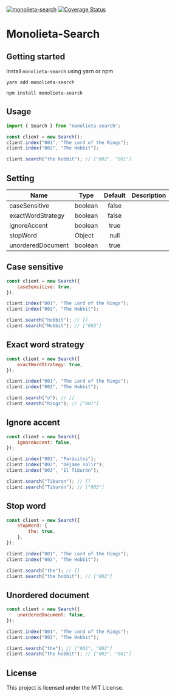 [![monolieta-search](https://badgen.net/bundlephobia/minzip/monolieta-search)](https://bundlephobia.com/result?p=monolieta-search)
[![Coverage Status](https://coveralls.io/repos/github/jonattanva/monolieta-search/badge.svg?branch=main)](https://coveralls.io/github/jonattanva/monolieta-search?branch=main)

# Monolieta-Search

## Getting started

Install `monolieta-search` using yarn or npm

```shell
yarn add monolieta-search
```

```shell
npm install monolieta-search
```

## Usage

```js
import { Search } from "monolieta-search";

const client = new Search();
client.index("001", "The Lord of the Rings");
client.index("002", "The Hobbit");

client.search("the hobbit"); // ["002", "001"]
```

## Setting

| Name              | Type    | Default | Description |
| ----------------- | ------- | :-----: | ----------- |
| caseSensitive     | boolean |  false  |             |
| exactWordStrategy | boolean |  false  |             |
| ignoreAccent      | boolean |  true   |             |
| stopWord          | Object  |  null   |             |
| unorderedDocument | boolean |  true   |             |

## Case sensitive

```js
const client = new Search({
    caseSensitive: true,
});

client.index("001", "The Lord of the Rings");
client.index("002", "The Hobbit");

client.search("hobbit"); // []
client.search("Hobbit"); // ["002"]
```

## Exact word strategy

```js
const client = new Search({
    exactWordStrategy: true,
});

client.index("001", "The Lord of the Rings");
client.index("002", "The Hobbit");

client.search("o"); // []
client.search("Rings"); // ["001"]
```

## Ignore accent

```js
const client = new Search({
    ignoreAccent: false,
});

client.index("001", "Parásitos");
client.index("002", "Déjame salir");
client.index("003", "El Tiburón");

client.search("Tiburon"); // []
client.search("Tiburón"); // ["003"]
```

## Stop word

```js
const client = new Search({
    stopWord: {
        the: true,
    },
});

client.index("001", "The Lord of the Rings");
client.index("002", "The Hobbit");

client.search("the"); // []
client.search("the hobbit"); // ["002"]
```

## Unordered document

```js
const client = new Search({
    unorderedDocument: false,
});

client.index("001", "The Lord of the Rings");
client.index("002", "The Hobbit");

client.search("the"); // ["001", "002"]
client.search("the hobbit"); // ["002", "001"]
```

## License

This project is licensed under the MIT License.
